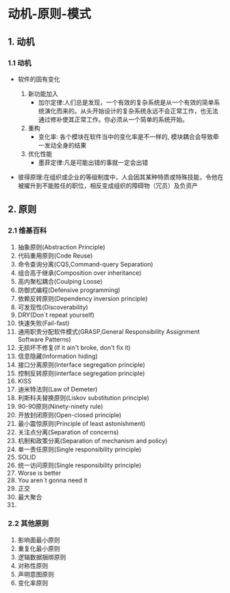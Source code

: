 # 动机-原则-模式

## **1. 动机**

### 1.1 动机

* 软件的固有变化
  1. 新功能加入
     * 加尔定律:人们总是发现，一个有效的复杂系统是从一个有效的简单系统演化而来的。从头开始设计的复杂系统永远不会正常工作，也无法通过修补使其正常工作。你必须从一个简单的系统开始。
  2. 重构
     * 变化率: 各个模块在软件当中的变化率是不一样的, 模块耦合会导致牵一发动全身的结果
  3. 优化性能
     * 墨菲定律:凡是可能出错的事就一定会出错

* 彼得原理:在组织或企业的等级制度中，人会因其某种特质或特殊技能，令他在被擢升到不能胜任的职位，相反变成组织的障碍物（冗员）及负资产

## **2. 原则**

### 2.1 维基百科

1. 抽象原则(Abstraction Principle)
2. 代码重用原则(Code Reuse)
3. 命令查询分离(CQS,Command-query Separation)
4. 组合高于继承(Composition over inheritance)
5. 高内聚松耦合(Coulping Loose)
6. 防御式编程(Defensive programming)
7. 依赖反转原则(Dependency inversion principle)
8. 可发现性(Discoverability)
9. DRY(Don`t repeat yourself)
10. 快速失败(Fail-fast)
11. 通用职责分配软件模式(GRASP,General Responsibility Assignment Software Patterns)
12. 无损坏不修复(If it ain't broke, don't fix it)
13. 信息隐藏(Information hiding)
14. 接口分离原则(Interface segregation principle)
15. 控制反转原则(interface segregation principle)
16. KISS
17. 迪米特法则(Law of Demeter)
18. 利斯科夫替换原则(Liskov substitution principle)
19. 90-90原则(Ninety-ninety rule)
20. 开放封闭原则(Open-closed principle)
21. 最小震惊原则(Principle of least astonishment)
22. 关注点分离(Separation of concerns)
23. 机制和政策分离(Separation of mechanism and policy)
24. 单一责任原则(Single responsibility principle)
25. SOLID
26. 统一访问原则(Single responsibility principle)
27. Worse is better
28. You aren`t gonna need it
29. 正交
30. 最大聚合
31. 

### 2.2 其他原则

1. 影响面最小原则
2. 重复化最小原则
3. 逻辑数据捆绑原则
4. 对称性原则
5. 声明意图原则
6. 变化率原则
